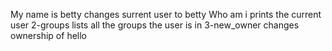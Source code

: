 My name is betty changes surrent user to betty
Who am i prints the current user
2-groups lists all the groups the user is in
3-new_owner changes ownership of hello
